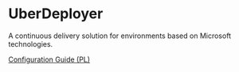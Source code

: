UberDeployer
======================

A continuous delivery solution for environments based on Microsoft technologies.

[Configuration Guide (PL)](https://github.com/marek-stoj/UberDeployer/blob/master/Doc/Configuration%20Guide%20PL.md)
